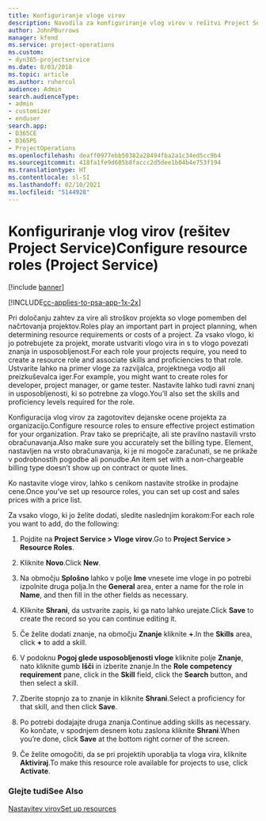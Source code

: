 ```yaml
---
title: Konfiguriranje vloge virov
description: Navodila za konfiguriranje vlog virov v rešitvi Project Service
author: JohnPBurrows
manager: kfend
ms.service: project-operations
ms.custom:
- dyn365-projectservice
ms.date: 8/03/2018
ms.topic: article
ms.author: ruhercul
audience: Admin
search.audienceType:
- admin
- customizer
- enduser
search.app:
- D365CE
- D365PS
- ProjectOperations
ms.openlocfilehash: deaff0977ebb50382a28494fba2a1c34ed5cc9b4
ms.sourcegitcommit: 418fa1fe9d605b8faccc2d5dee1b04b4e753f194
ms.translationtype: HT
ms.contentlocale: sl-SI
ms.lasthandoff: 02/10/2021
ms.locfileid: "5144928"
---
```

# <a name="configure-resource-roles-project-service"></a><span data-ttu-id="b9ed2-103">Konfiguriranje vlog virov (rešitev Project Service)</span><span class="sxs-lookup"><span data-stu-id="b9ed2-103">Configure resource roles (Project Service)</span></span>

[!include [banner](../includes/psa-now-project-operations.md)]

[!INCLUDE[cc-applies-to-psa-app-1x-2x](../includes/cc-applies-to-psa-app-1x-2x.md)]

<span data-ttu-id="b9ed2-104">Pri določanju zahtev za vire ali stroškov projekta so vloge pomemben del načrtovanja projektov.</span><span class="sxs-lookup"><span data-stu-id="b9ed2-104">Roles play an important part in project planning, when determining resource requirements or costs of a project.</span></span> <span data-ttu-id="b9ed2-105">Za vsako vlogo, ki jo potrebujete za projekt, morate ustvariti vlogo vira in s to vlogo povezati znanja in usposobljenost.</span><span class="sxs-lookup"><span data-stu-id="b9ed2-105">For each role your projects require, you need to create a resource role and associate skills and proficiencies to that role.</span></span> <span data-ttu-id="b9ed2-106">Ustvarite lahko na primer vloge za razvijalca, projektnega vodjo ali preizkuševalca iger.</span><span class="sxs-lookup"><span data-stu-id="b9ed2-106">For example, you might want to create roles for developer, project manager, or game tester.</span></span> <span data-ttu-id="b9ed2-107">Nastavite lahko tudi ravni znanj in usposobljenosti, ki so potrebne za vlogo.</span><span class="sxs-lookup"><span data-stu-id="b9ed2-107">You’ll also set the skills and proficiency levels required for the role.</span></span>  
  
 <span data-ttu-id="b9ed2-108">Konfiguracija vlog virov za zagotovitev dejanske ocene projekta za organizacijo.</span><span class="sxs-lookup"><span data-stu-id="b9ed2-108">Configure resource roles to ensure effective project estimation for your organization.</span></span>  <span data-ttu-id="b9ed2-109">Prav tako se prepričajte, ali ste pravilno nastavili vrsto obračunavanja.</span><span class="sxs-lookup"><span data-stu-id="b9ed2-109">Also make sure you accurately set the billing type.</span></span> <span data-ttu-id="b9ed2-110">Element, nastavljen na vrsto obračunavanja, ki je ni mogoče zaračunati, se ne prikaže v podrobnostih pogodbe ali ponudbe.</span><span class="sxs-lookup"><span data-stu-id="b9ed2-110">An item set with a non-chargeable billing type doesn’t show up on contract or quote lines.</span></span>  
  
 <span data-ttu-id="b9ed2-111">Ko nastavite vloge virov, lahko s cenikom nastavite stroške in prodajne cene.</span><span class="sxs-lookup"><span data-stu-id="b9ed2-111">Once you’ve set up resource roles, you can set up cost and sales prices with a price list.</span></span>  
  
 <span data-ttu-id="b9ed2-112">Za vsako vlogo, ki jo želite dodati, sledite naslednjim korakom:</span><span class="sxs-lookup"><span data-stu-id="b9ed2-112">For each role you want to add, do the following:</span></span>  
  
1.  <span data-ttu-id="b9ed2-113">Pojdite na **Project Service > Vloge virov**.</span><span class="sxs-lookup"><span data-stu-id="b9ed2-113">Go to **Project Service > Resource Roles**.</span></span>  
  
2.  <span data-ttu-id="b9ed2-114">Kliknite **Novo**.</span><span class="sxs-lookup"><span data-stu-id="b9ed2-114">Click **New**.</span></span>  
  
3.  <span data-ttu-id="b9ed2-115">Na območju **Splošno** lahko v polje **Ime** vnesete ime vloge in po potrebi izpolnite druga polja.</span><span class="sxs-lookup"><span data-stu-id="b9ed2-115">In the **General** area, enter a name for the role in **Name**, and then fill in the other fields as necessary.</span></span>  
  
4.  <span data-ttu-id="b9ed2-116">Kliknite **Shrani**, da ustvarite zapis, ki ga nato lahko urejate.</span><span class="sxs-lookup"><span data-stu-id="b9ed2-116">Click **Save** to create the record so you can continue editing it.</span></span>  
  
5.  <span data-ttu-id="b9ed2-117">Če želite dodati znanje, na območju **Znanje** kliknite **+**.</span><span class="sxs-lookup"><span data-stu-id="b9ed2-117">In the **Skills** area, click **+** to add a skill.</span></span>  
  
6.  <span data-ttu-id="b9ed2-118">V podoknu **Pogoj glede usposobljenosti vloge** kliknite polje **Znanje**, nato kliknite gumb **Išči** in izberite znanje.</span><span class="sxs-lookup"><span data-stu-id="b9ed2-118">In the **Role competency requirement** pane, click in the **Skill** field, click the **Search** button, and then select a skill.</span></span>  
  
7.  <span data-ttu-id="b9ed2-119">Zberite stopnjo za to znanje in kliknite **Shrani**.</span><span class="sxs-lookup"><span data-stu-id="b9ed2-119">Select a proficiency for that skill, and then click **Save**.</span></span>  
  
8.  <span data-ttu-id="b9ed2-120">Po potrebi dodajajte druga znanja.</span><span class="sxs-lookup"><span data-stu-id="b9ed2-120">Continue adding skills as necessary.</span></span> <span data-ttu-id="b9ed2-121">Ko končate, v spodnjem desnem kotu zaslona kliknite **Shrani**.</span><span class="sxs-lookup"><span data-stu-id="b9ed2-121">When you’re done, click **Save** at the bottom right corner of the screen.</span></span>  
  
9. <span data-ttu-id="b9ed2-122">Če želite omogočiti, da se pri projektih uporablja ta vloga vira, kliknite **Aktiviraj**.</span><span class="sxs-lookup"><span data-stu-id="b9ed2-122">To make this resource role available for projects to use, click **Activate**.</span></span>  
  
### <a name="see-also"></a><span data-ttu-id="b9ed2-123">Glejte tudi</span><span class="sxs-lookup"><span data-stu-id="b9ed2-123">See Also</span></span>  
 [<span data-ttu-id="b9ed2-124">Nastavitev virov</span><span class="sxs-lookup"><span data-stu-id="b9ed2-124">Set up resources</span></span>](../psa/set-up-resources.md)
